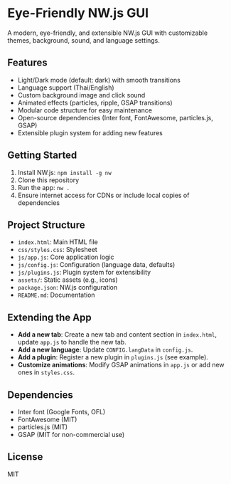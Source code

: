 # Eye-Friendly NW.js GUI

A modern, eye-friendly, and extensible NW.js GUI with customizable themes, background, sound, and language settings.

## Features
- Light/Dark mode (default: dark) with smooth transitions
- Language support (Thai/English)
- Custom background image and click sound
- Animated effects (particles, ripple, GSAP transitions)
- Modular code structure for easy maintenance
- Open-source dependencies (Inter font, FontAwesome, particles.js, GSAP)
- Extensible plugin system for adding new features

## Getting Started
1. Install NW.js: `npm install -g nw`
2. Clone this repository
3. Run the app: `nw .`
4. Ensure internet access for CDNs or include local copies of dependencies

## Project Structure
- `index.html`: Main HTML file
- `css/styles.css`: Stylesheet
- `js/app.js`: Core application logic
- `js/config.js`: Configuration (language data, defaults)
- `js/plugins.js`: Plugin system for extensibility
- `assets/`: Static assets (e.g., icons)
- `package.json`: NW.js configuration
- `README.md`: Documentation

## Extending the App
- **Add a new tab**: Create a new tab and content section in `index.html`, update `app.js` to handle the new tab.
- **Add a new language**: Update `CONFIG.langData` in `config.js`.
- **Add a plugin**: Register a new plugin in `plugins.js` (see example).
- **Customize animations**: Modify GSAP animations in `app.js` or add new ones in `styles.css`.

## Dependencies
- Inter font (Google Fonts, OFL)
- FontAwesome (MIT)
- particles.js (MIT)
- GSAP (MIT for non-commercial use)

## License
MIT
